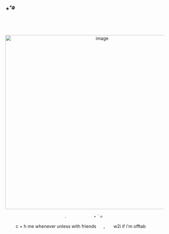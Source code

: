 ## ⋆˚࿔
‎
<p align="center">
<img width="600" height="556" alt="image" src="https://media.discordapp.net/attachments/1406201432738365532/1428090620013973608/Untitled82_20251015214206.png?ex=68f13c88&is=68efeb08&hm=5737a51c97b2861cfbf033bed703da07b9d0f19a4c496eb5151417df53971e37&=&format=webp&quality=lossless&width=879&height=639" />
 <p align="center">
 ‎ ‎ ‎ ‎ ‎ ‎ .‎ ‎‎ ‎ ‎  ‎ ‎ ‎ ‎ ‎‎ ‎ ‎ ‎  ‎ ‎ ‎ ‎   ‎ ‎ ‎ ‎ ‎ ‎ ⋆     ˙     ⟡ ‎ ‎ ‎ ‎ ‎ ‎ ‎ 
 <p align="center">
 c + h me whenever unless with friends  ‎ ‎ ‎ ‎ ‎ ‎, ‎ ‎ ‎ ‎ ‎ ‎ ‎w2i if i'm offtab
  ‎ ‎ ‎ ‎ ‎ 
 ‎ 



































